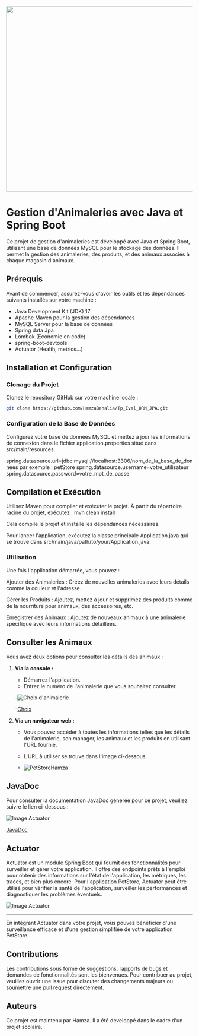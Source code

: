<img src="https://github.com/HamzaBenalia/Tp_Eval_ORM_JPA/blob/main/src/main/resources/images/2550121-modele-de-conception-de-logo-animalerie-vectoriel.jpg" width="1000" height="500">

# Gestion d'Animaleries avec Java et Spring Boot

Ce projet de gestion d'animaleries est développé avec Java et Spring Boot, utilisant une base de données MySQL pour le stockage des données. Il permet la gestion des animaleries, des produits, et des animaux associés à chaque magasin d'animaux.

## Prérequis

Avant de commencer, assurez-vous d'avoir les outils et les dépendances suivants installés sur votre machine :

- Java Development Kit (JDK) 17
- Apache Maven pour la gestion des dépendances
- MySQL Server pour la base de données
- Spring data Jpa
- Lombok (Economie en code)
- spring-boot-devtools
- Actuator (Health, metrics...)

## Installation et Configuration

### Clonage du Projet

Clonez le repository GitHub sur votre machine locale :

```bash
git clone https://github.com/HamzaBenalia/Tp_Eval_ORM_JPA.git

```

### Configuration de la Base de Données

Configurez votre base de données MySQL et mettez à jour les informations de connexion dans le fichier application.properties situé dans src/main/resources.

spring.datasource.url=jdbc:mysql://localhost:3306/nom_de_la_base_de_donnees par exemple : petStore
spring.datasource.username=votre_utilisateur
spring.datasource.password=votre_mot_de_passe

## Compilation et Exécution
Utilisez Maven pour compiler et exécuter le projet. À partir du répertoire racine du projet, exécutez :
mvn clean install


Cela compile le projet et installe les dépendances nécessaires.

Pour lancer l'application, exécutez la classe principale Application.java qui se trouve dans src/main/java/path/to/your/Application.java.

### Utilisation
Une fois l'application démarrée, vous pouvez :

Ajouter des Animaleries : Créez de nouvelles animaleries avec leurs détails comme la couleur et l'adresse.

Gérer les Produits : Ajoutez, mettez à jour et supprimez des produits comme de la nourriture pour animaux, des accessoires, etc.

Enregistrer des Animaux : Ajoutez de nouveaux animaux à une animalerie spécifique avec leurs informations détaillées.

## Consulter les Animaux

Vous avez deux options pour consulter les détails des animaux :

1. **Via la console :**
   - Démarrez l'application.
   - Entrez le numéro de l'animalerie que vous souhaitez consulter.
  
   -![Choix d'animalerie](https://github.com/HamzaBenalia/Tp_Eval_ORM_JPA/blob/main/src/main/resources/images/choix%20d'animalerie.png)

   -[Choix](https://github.com/HamzaBenalia/Tp_Eval_ORM_JPA/blob/main/src/main/resources/images/Output.png)


3. **Via un navigateur web :**
   - Vous pouvez accéder à toutes les informations telles que les détails de l'animalerie, son manager, les animaux et les produits en utilisant l'URL fournie.
   - L'URL à utiliser se trouve dans l'image ci-dessous.
  
   - ![PetStoreHamza](https://github.com/HamzaBenalia/Tp_Eval_ORM_JPA/blob/main/src/main/resources/images/PetStoreHamza.png)
  

## JavaDoc

Pour consulter la documentation JavaDoc générée pour ce projet, veuillez suivre le lien ci-dessous :

![Image Actuator](https://github.com/HamzaBenalia/Tp_Eval_ORM_JPA/blob/main/src/main/resources/images/javaDoc.png)


[JavaDoc](https://github.com/HamzaBenalia/Tp_Eval_ORM_JPA/blob/main/src/main/resources/JavaDoc/allclasses-index.html)

  
## Actuator

Actuator est un module Spring Boot qui fournit des fonctionnalités pour surveiller et gérer votre application. Il offre des endpoints prêts à l'emploi pour obtenir des informations sur l'état de l'application, les métriques, les traces, et bien plus encore. Pour l'application PetStore, Actuator peut être utilisé pour vérifier la santé de l'application, surveiller les performances et diagnostiquer les problèmes éventuels.

![Image Actuator](https://github.com/HamzaBenalia/Tp_Eval_ORM_JPA/blob/main/src/main/resources/images/Actuator%20image%20.png)

---

En intégrant Actuator dans votre projet, vous pouvez bénéficier d'une surveillance efficace et d'une gestion simplifiée de votre application PetStore.

## Contributions
Les contributions sous forme de suggestions, rapports de bugs et demandes de fonctionnalités sont les bienvenues. Pour contribuer au projet, veuillez ouvrir une issue pour discuter des changements majeurs ou soumettre une pull request directement.

## Auteurs
Ce projet est maintenu par Hamza. Il a été développé dans le cadre d'un projet scolaire.


